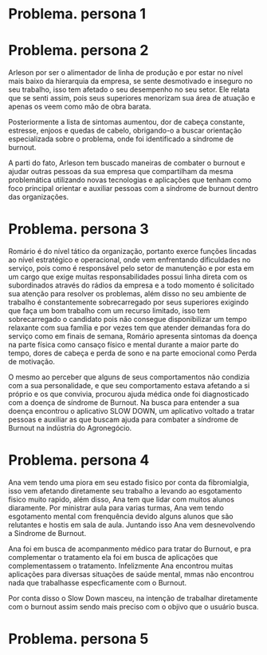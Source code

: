 # Problema. persona 1 

# Problema. persona 2

Arleson por ser o alimentador de linha de produção e por estar no nível mais baixo da hierarquia da empresa, se sente desmotivado e inseguro no seu trabalho, isso tem afetado o seu desempenho no seu setor. Ele relata que se senti assim, pois seus superiores menorizam sua área de atuação e apenas os veem como mão de obra barata.

Posteriormente a lista de sintomas aumentou, dor de cabeça constante, estresse, enjoos e quedas de cabelo, obrigando-o a buscar orientação especializada sobre o problema, onde foi identificado a síndrome de burnout.

A parti do fato, Arleson tem buscado maneiras de combater o burnout e ajudar outras pessoas da sua empresa que compartilham da mesma problemática utilizando novas tecnologias e aplicações que tenham como foco principal orientar e auxiliar pessoas com a síndrome de burnout dentro das organizações. 

# Problema. persona 3

Romário é do nível tático da organização, portanto exerce funções lincadas ao nível
estratégico e operacional, onde vem enfrentando dificuldades no serviço, pois como é
responsável pelo setor de manutenção e por esta em um cargo que exige muitas
responsabilidades possui linha direta com os subordinados através do rádios da empresa
e a todo momento é solicitado sua atenção para resolver os problemas, além disso no seu
ambiente de trabalho é constantemente sobrecarregado por seus superiores exigindo que
faça um bom trabalho com um recurso limitado, isso tem sobrecarregado o candidato pois
não consegue disponibilizar um tempo relaxante com sua família e por vezes tem que
atender demandas fora do serviço como em finais de semana, Romário apresenta sintomas
da doença na parte física como cansaço físico e mental durante a maior parte do tempo,
dores de cabeça e perda de sono e na parte emocional como Perda de motivação.

O mesmo ao perceber que alguns de seus comportamentos não condizia com a sua
personalidade, e que seu comportamento estava afetando a si próprio e os que convivia,
procurou ajuda médica onde foi diagnosticado com a doença de síndrome de Burnout. Na
busca para entender a sua doença encontrou o aplicativo SLOW DOWN, um aplicativo
voltado a tratar pessoas e auxiliar as que buscam ajuda para combater a síndrome de
Burnout na indústria do Agronegócio.

# Problema. persona 4
Ana vem tendo uma piora em seu estado fisico por conta da fibromialgia, isso vem afetando diretamente seu trabalho a levando ao esgotamento fisico muito rapido, além disso, Ana tem que lidar com muitos alunos diaramente. Por ministrar aula para varias turmas, Ana vem tendo esgotamento mental com frenquência devido alguns alunos que são relutantes e hostis em sala de aula. Juntando isso Ana vem desnevolvendo a Sindrome de Burnout. 

Ana foi em busca de acompanmento médico para tratar do Burnout, e pra complementar o tratamento ela foi em busca de aplicações que complementassem o tratamento. Infelizmente Ana encontrou muitas aplicações para diversas situações de saúde mental, mmas não encontrou nada que trabalhasse especficamente com o Burnout.

Por conta disso o Slow Down masceu, na intenção de trabalhar diretamente com o burnout assim sendo mais preciso com o objivo que o usuário busca.

# Problema. persona 5
